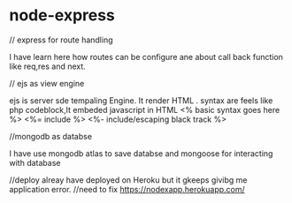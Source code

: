 # node-express
// express for route handling

I have learn here how routes can be configure ane about call back function like req,res and next.

// ejs as view engine

ejs is server sde tempaling Engine. It render HTML .
syntax are feels like php codeblock,It embeded javascript in HTML
<% basic syntax goes here %>
<%= include %>
<%- include/escaping black track %>

//mongodb as databse

I have use mongodb atlas to save databse and mongoose for interacting with database


//deploy
alreay have deployed on Heroku but it gkeeps givibg me application error. //need to fix
https://nodexapp.herokuapp.com/
